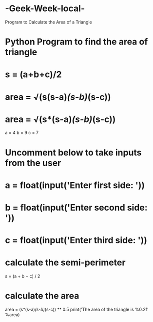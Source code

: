 # -Geek-Week-local-
Program to Calculate the Area of a Triangle

# Python Program to find the area of triangle
# s = (a+b+c)/2
# area = √(s(s-a)*(s-b)*(s-c))
# area = √(s*(s-a)*(s-b)*(s-c))

a = 4
b = 9
c = 7
# Uncomment below to take inputs from the user
# a = float(input('Enter first side: '))
# b = float(input('Enter second side: '))
# c = float(input('Enter third side: '))
# calculate the semi-perimeter
s = (a + b + c) / 2
# calculate the area
area = (s*(s-a)*(s-b)*(s-c)) ** 0.5
print('The area of the triangle is %0.2f' %area)

